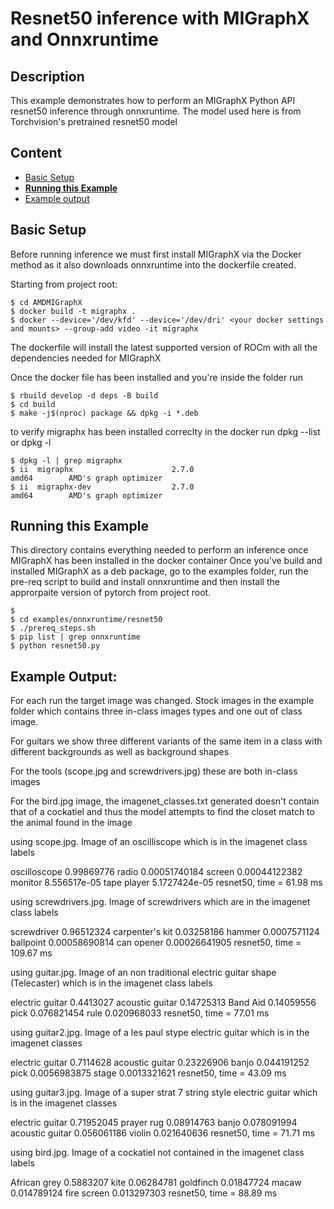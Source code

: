 # Resnet50 inference with MIGraphX and Onnxruntime

## Description

This example demonstrates how to perform an MIGraphX Python API resnet50 inference through onnxruntime. The model used here is from Torchvision's pretrained resnet50 model

## Content
- [Basic Setup](#Basic-Setup)
- [**Running this Example**](#Running-this-Example)
- [Example output](#example-Output)

## Basic Setup
Before running inference we must first install MIGraphX via the Docker method as it also downloads onnxruntime into the dockerfile created. 

Starting from project root:
```
$ cd AMDMIGraphX
$ docker build -t migraphx .
$ docker --device='/dev/kfd' --device='/dev/dri' <your docker settings and mounts> --group-add video -it migraphx
```

The dockerfile will install the latest supported version of ROCm with all the dependencies needed for MIGraphX

Once the docker file has been installed and you're inside the folder run

```
$ rbuild develop -d deps -B build
$ cd build 
$ make -j$(nproc) package && dpkg -i *.deb
```

to verify migraphx has been installed correclty in the docker run dpkg --list or dpkg -l

```
$ dpkg -l | grep migraphx 
$ ii  migraphx                      2.7.0                             amd64        AMD's graph optimizer
$ ii  migraphx-dev                  2.7.0                             amd64        AMD's graph optimizer
```

## Running this Example

This directory contains everything needed to perform an inference once MIGraphX has been installed in the docker container
Once you've build and installed MIGraphX as a deb package, go to the examples folder, run the pre-req script to build and install
onnxruntime and then install the approrpaite version of pytorch from project root.

```
$ 
$ cd examples/onnxruntime/resnet50
$ ./prereq_steps.sh
$ pip list | grep onnxruntime
$ python resnet50.py
```

## Example Output:

For each run the target image was changed. Stock images in the example folder which contains three in-class images types and one out of class image.

For guitars we show three different variants of the same item in a class with different backgrounds as well as background shapes

For the tools (scope.jpg and screwdrivers.jpg) these are both in-class images

For the bird.jpg image, the imagenet_classes.txt generated doesn't contain that of a cockatiel and thus the model attempts to find the closet 
match to the animal found in the image

using scope.jpg. Image of an oscilliscope which is in the imagenet class labels

oscilloscope 0.99869776
radio 0.00051740184
screen 0.00044122382
monitor 8.556517e-05
tape player 5.1727424e-05
resnet50, time = 61.98 ms


using screwdrivers.jpg. Image of screwdrivers which are in the imagenet class labels

screwdriver 0.96512324
carpenter's kit 0.03258186
hammer 0.0007571124
ballpoint 0.00058690814
can opener 0.00026641905
resnet50, time = 109.67 ms


using guitar.jpg. Image of an non traditional electric guitar shape (Telecaster) which is in the imagenet class labels

electric guitar 0.4413027
acoustic guitar 0.14725313
Band Aid 0.14059556
pick 0.076821454
rule 0.020968033
resnet50, time = 77.01 ms


using guitar2.jpg. Image of a les paul stype electric guitar which is in the imagenet classes

electric guitar 0.7114628
acoustic guitar 0.23226906
banjo 0.044191252
pick 0.0056983875
stage 0.0013321621
resnet50, time = 43.09 ms


using guitar3.jpg. Image of a super strat 7 string style electric guitar which is in the imagenet classes

electric guitar 0.71952045
prayer rug 0.08914763
banjo 0.078091994
acoustic guitar 0.056061186
violin 0.021640636
resnet50, time = 71.71 ms


using bird.jpg. Image of a cockatiel not contained in the imagenet class labels

African grey 0.5883207
kite 0.06284781
goldfinch 0.01847724
macaw 0.014789124
fire screen 0.013297303
resnet50, time = 88.89 ms
